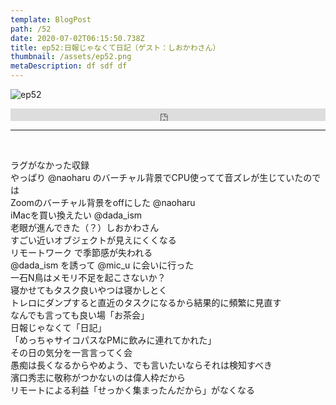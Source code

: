 ```yaml
---  
template: BlogPost  
path: /52
date: 2020-07-02T06:15:50.738Z  
title: ep52:日報じゃなくて日記（ゲスト：しおかわさん）
thumbnail: /assets/ep52.png
metaDescription: df sdf df  
---  
```

![ep52](/assets/ep52.png)  

<iframe width="100%" height="20" scrolling="no" frameborder="no" allow="autoplay" src="https://w.soundcloud.com/player/?url=https%3A//api.soundcloud.com/tracks/850843894&color=%23ff5500&inverse=false&auto_play=false&show_user=true"></iframe>
</br>

***
  
</br>

ラグがなかった収録  
やっぱり @naoharu のバーチャル背景でCPU使ってて音ズレが生じていたのでは  
Zoomのバーチャル背景をoffにした @naoharu  
iMacを買い換えたい @dada\_ism  
老眼が進んできた（？）しおかわさん  
すごい近いオブジェクトが見えにくくなる    
リモートワーク で季節感が失われる  
@dada\_ism を誘って @mic_u に会いに行った  
一石N鳥はメモリ不足を起こさないか？  
寝かせてもタスク良いやつは寝かしとく  
トレロにダンプすると直近のタスクになるから結果的に頻繁に見直す  
なんでも言っても良い場「お茶会」  
日報じゃなくて「日記」  
「めっちゃサイコパスなPMに飲みに連れてかれた」  
その日の気分を一言言ってく会  
愚痴は長くなるからやめよう、でも言いたいならそれは検知すべき  
濱口秀志に敬称がつかないのは偉人枠だから  
リモートによる利益「せっかく集まったんだから」がなくなる  